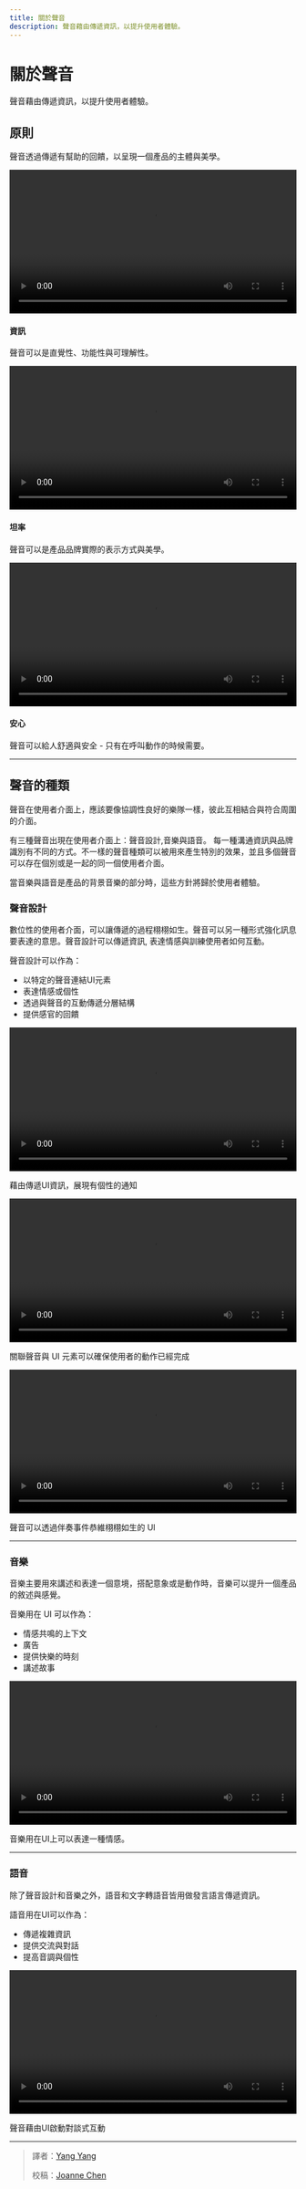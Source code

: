 ```yaml
---
title: 關於聲音
description: 聲音藉由傳遞資訊，以提升使用者體驗。
---
```

<!-- markdownlint-disable MD024 -->
<!-- markdownlint-disable MD025 -->
<!-- markdownlint-disable MD033 -->

# 關於聲音

聲音藉由傳遞資訊，以提升使用者體驗。

## 原則

聲音透過傳遞有幫助的回饋，以呈現一個產品的主體與美學。

<div class="img-grid">
    <div class="grid-item-triple">
        <video src="https://kstatic.googleusercontent.com/files/e0cd0dc2a3d4c6e33decaf1fdb7a7ac06cf1072650efc75a9fe87e5e24a3df4baee6abb547d68fe5434c0f8de9d396f32beccc7e6e54cd15f834f181f04f16c5" controls="" width="100%"></video>
        <h4>資訊</h4>
        <p>聲音可以是直覺性、功能性與可理解性。</p>
    </div>
    <div class="grid-item-triple">
        <video src="https://kstatic.googleusercontent.com/files/d4e1068ae00eff634c655511f4f67dfdc72098bfde8695b7c13b48bd0a65419a97ad5b78637dc19e391998322b1a5f1f5a9fe9ebb2acdc2a11e829208001919f" controls="" width="100%" ></video>
        <h4>坦率</h4>
        <p>聲音可以是產品品牌實際的表示方式與美學。</p>
    </div>
    <div class="grid-item-triple">
        <video src="https://kstatic.googleusercontent.com/files/432bffe825a9242b9dc27ebba7bfd560c63f08fa214b6b1bf04210f8aed00e02235a2106a8769dc2bcf7aadc7645c14b8243f150b518c98f4cf5650d38cd7268" controls="" width="100%" ></video>
        <h4>安心</h4>
        <p>聲音可以給人舒適與安全 - 只有在呼叫動作的時候需要。</p>
    </div>
</div>

---

## 聲音的種類

聲音在使用者介面上，應該要像協調性良好的樂隊一樣，彼此互相結合與符合周圍的介面。

有三種聲音出現在使用者介面上：聲音設計,音樂與語音。
每一種溝通資訊與品牌識別有不同的方式。不一樣的聲音種類可以被用來產生特別的效果，並且多個聲音可以存在個別或是一起的同一個使用者介面。

當音樂與語音是產品的背景音樂的部分時，這些方針將歸於使用者體驗。

### 聲音設計

數位性的使用者介面，可以讓傳遞的過程栩栩如生。聲音可以另一種形式強化訊息要表達的意思。聲音設計可以傳遞資訊, 表達情感與訓練使用者如何互動。

聲音設計可以作為：

- 以特定的聲音連結UI元素
- 表達情感或個性
- 透過與聲音的互動傳遞分層結構
- 提供感官的回饋

<div class="img-grid">
    <div class="grid-item-triple">
        <video src="https://kstatic.googleusercontent.com/files/ea4b8521f32552d288b83c0ee87463873367c4fafaf04210054ca5dc52c93211376ef4dbc17549b0e9ebd50ecaecff7dba78dcd1bd464fb53287756152b22e42" controls="" width="100%"></video>
        <p>藉由傳遞UI資訊，展現有個性的通知</p>
    </div>
    <div class="grid-item-triple">
        <video src="https://kstatic.googleusercontent.com/files/d05d052076b75afd5b4c6f188675660a0190249c6fca3add297409e2fcc2424f0c0b5c6104e7d8837bd241be00763c60abd3ea4bfd3a4e2021b19b3a51a042fc" controls="" width="100%" ></video>
        <p>關聯聲音與 UI 元素可以確保使用者的動作已經完成</p>
    </div>
    <div class="grid-item-triple">
        <video src="https://kstatic.googleusercontent.com/files/54ea92541d54182a6962fc1051b14a620d47608834dd4da9490156a76ee5a856c9b1fa8a0d7878b80250d2acb2eadcdc9df9b5171a9a772db22670d247476416" controls="" width="100%" ></video>
        <p>聲音可以透過伴奏事件恭維栩栩如生的 UI</p>
    </div>
</div>

---

### 音樂

音樂主要用來講述和表達一個意境，搭配意象或是動作時，音樂可以提升一個產品的敘述與感覺。

音樂用在 UI 可以作為：

- 情感共鳴的上下文
- 廣告
- 提供快樂的時刻
- 講述故事

<video src="https://kstatic.googleusercontent.com/files/9d06c9788dea9ecf511359b3a1fb80ba6b817f6c3d6f60ec5a829dbb92baeba4494aae16f60fc2acadbaee214ccffcb9f2c45bbdeccadb5a41c5aa11b14d5f6f" controls="" width="100%"></video>

<p class="annotation">音樂用在UI上可以表達一種情感。</p>

---

### 語音

除了聲音設計和音樂之外，語音和文字轉語音皆用做發言語言傳遞資訊。

語音用在UI可以作為：

- 傳遞複雜資訊
- 提供交流與對話
- 提高音調與個性

<video src="https://kstatic.googleusercontent.com/files/8a12758b92fe17cc275ea0b960416bf123dc5299c384246edcf15d1696168aef72224a3bbc3c77d9cca377ab89cdd59e762ec3f2aa496c047f833f463df53123" controls="" width="100%"></video>

<p class="annotation">聲音藉由UI啟動對談式互動</p>

---

> 譯者：[Yang Yang](https://blog.yyisyou.tw)
>
> 校稿：[Joanne Chen](https://www.facebook.com/profile.php?id=100000314569800)
